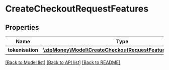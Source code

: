 # CreateCheckoutRequestFeatures

## Properties
Name | Type | Description | Notes
------------ | ------------- | ------------- | -------------
**tokenisation** | [**\zipMoney\Model\CreateCheckoutRequestFeaturesTokenisation**](CreateCheckoutRequestFeaturesTokenisation.md) |  | [optional] 

[[Back to Model list]](../README.md#documentation-for-models) [[Back to API list]](../README.md#documentation-for-api-endpoints) [[Back to README]](../README.md)


